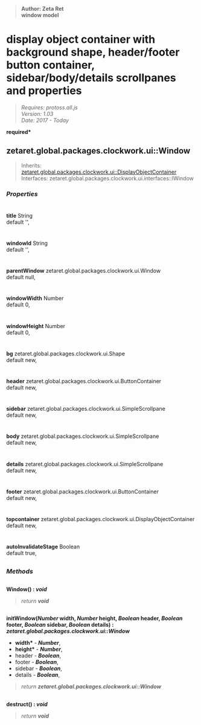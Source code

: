 > __Author: Zeta Ret__  
> __window model__  
# display object container with background shape, header/footer button container, sidebar/body/details scrollpanes and properties  
> *Requires: protoss.all.js*  
> *Version: 1.03*  
> *Date: 2017 - Today*  

__required*__

## zetaret.global.packages.clockwork.ui::Window  
> Inherits: [zetaret.global.packages.clockwork.ui::DisplayObjectContainer](DisplayObjectContainer.md)  
> Interfaces: zetaret.global.packages.clockwork.ui.interfaces::IWindow  

### *Properties*  

#  
__title__ String  
default '',   

#  
__windowId__ String  
default '',   

#  
__parentWindow__ zetaret.global.packages.clockwork.ui.Window  
default null,   

#  
__windowWidth__ Number  
default 0,   

#  
__windowHeight__ Number  
default 0,   

#  
__bg__ zetaret.global.packages.clockwork.ui.Shape  
default new,   

#  
__header__ zetaret.global.packages.clockwork.ui.ButtonContainer  
default new,   

#  
__sidebar__ zetaret.global.packages.clockwork.ui.SimpleScrollpane  
default new,   

#  
__body__ zetaret.global.packages.clockwork.ui.SimpleScrollpane  
default new,   

#  
__details__ zetaret.global.packages.clockwork.ui.SimpleScrollpane  
default new,   

#  
__footer__ zetaret.global.packages.clockwork.ui.ButtonContainer  
default new,   

#  
__topcontainer__ zetaret.global.packages.clockwork.ui.DisplayObjectContainer  
default new,   

#  
__autoInvalidateStage__ Boolean  
default true,   


##  
### *Methods*  

##  
__Window() : *void*__  
  
> *return __void__*  

##  
__initWindow(*Number* width, *Number* height, *Boolean* header, *Boolean* footer, *Boolean* sidebar, *Boolean* details) : *zetaret.global.packages.clockwork.ui::Window*__  
  
- __width*__ - __*Number*__,   
- __height*__ - __*Number*__,   
- header - __*Boolean*__,   
- footer - __*Boolean*__,   
- sidebar - __*Boolean*__,   
- details - __*Boolean*__,   
> *return __zetaret.global.packages.clockwork.ui::Window__*  

##  
__destruct() : *void*__  
  
> *return __void__*  

